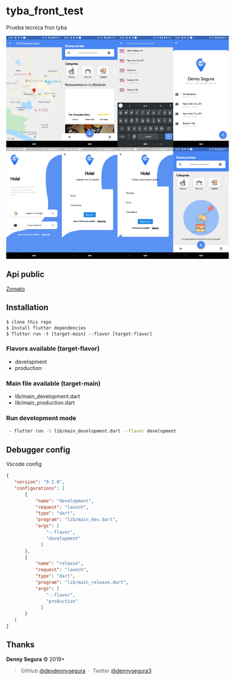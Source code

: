 # tyba_front_test

Prueba tecnica fron tyba

<div style="display:flex;flex-direction:row;justify-content: space-between">
    <img src="screenshots/flutter_01.png" alt="screen_01" height="300" />
    <img src="screenshots/flutter_02.png" alt="screen_02" height="300" />
    <img src="screenshots/flutter_03.png" alt="screen_03" height="300" />
    <img src="screenshots/flutter_04.png" alt="screen_04" height="300" />
</div>

<div style="display:flex;flex-direction:row;justify-content: space-between">
    <img src="screenshots/flutter_05.png" alt="screen_02" height="300" />
    <img src="screenshots/flutter_06.png" alt="screen_03" height="300" />
    <img src="screenshots/flutter_07.png" alt="screen_04" height="300" />
    <img src="screenshots/flutter_08.png" alt="screen_01" height="300" />
</div>

## Api public

[Zomato](https://developers.zomato.com/documentation?lang=es_cl#!/restaurant/search)
  

## Installation

    $ clone this repo
    $ Install flutter dependencies
    $ flutter run -t [target-main] --flavor [target-flavor]

### Flavors available (target-flavor)

 - development
 - production

### Main file available (target-main)

 - lib/main_development.dart
 - lib/main_production.dart

### Run development mode
```bash
 - flutter run -t lib/main_development.dart --flavor development
 ```

 ## Debugger config

 Vscode config

 ```json
 {
    "version": "0.2.0",
    "configurations": [
        {
            "name": "development",
            "request": "launch",
            "type": "dart",
            "program": "lib/main_dev.dart",
            "args": [
                "--flavor",
                "development"
              ]
        },
        {
            "name": "release",
            "request": "launch",
            "type": "dart",
            "program": "lib/main_release.dart",
            "args": [
                "--flavor",
                "production"
              ]
        }
    ]
}
```

Thanks
------

**Denny Segura** © 2019+<br>

> GitHub [@devdennysegura](https://github.com/devdennysegura) &nbsp;&middot;&nbsp;
> Twitter [@dennysegura3](https://twitter.com/dennysegura3)